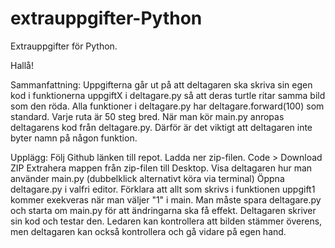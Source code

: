 # extrauppgifter-Python
Extrauppgifter för Python.

Hallå!

Sammanfattning:
Uppgifterna går ut på att deltagaren ska skriva sin egen kod i funktionerna uppgiftX i deltagare.py så att deras turtle ritar samma bild som den röda.
Alla funktioner i deltagare.py har deltagare.forward(100) som standard.
Varje ruta är 50 steg bred.
När man kör main.py anropas deltagarens kod från deltagare.py. Därför är det viktigt att deltagaren inte byter namn på någon funktion.

Upplägg:
Följ Github länken till repot.
Ladda ner zip-filen. Code > Download ZIP
Extrahera mappen från zip-filen till Desktop.
Visa deltagaren hur man använder main.py (dubbelklick alternativt köra via terminal)
Öppna deltagare.py i valfri editor.
Förklara att allt som skrivs i funktionen uppgift1 kommer exekveras när man väljer "1" i main. Man måste spara deltagare.py och starta om main.py för att ändringarna ska få effekt.
Deltagaren skriver sin kod och testar den.
Ledaren kan kontrollera att bilden stämmer överens, men deltagaren kan också kontrollera och gå vidare på egen hand.
